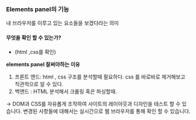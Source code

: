 ---
---

### Elements panel의 기능

내 브라우저를 이루고 있는 요소들을 보겠다라는 의미

#### 무엇을 확인 할 수 있는가?
- (html ,css를 확인)

**elements panel 잘써야하는 이유**
1. 프론트 앤드: html , css 구조를 분석할때 필요하다. css 를 바로바로 제거해보고 직관적으로 알 수 있다.
2. 백앤드 : HTML 분석해서 크롤링 혹은 파싱할때.

->   DOM과 CSS를 자유롭게 조작하여 사이트의 레이아웃과 디자인을 테스트 할 수 있습니다.   변경된 사항들에 대해서는 실시간으로 웹 브라우저를 통해 확인 할 수 있습니다.

